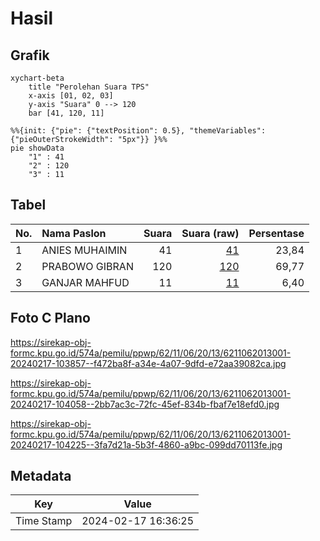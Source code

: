# Hasil

## Grafik

```mermaid
xychart-beta
    title "Perolehan Suara TPS"
    x-axis [01, 02, 03]
    y-axis "Suara" 0 --> 120
    bar [41, 120, 11]
```

```mermaid
%%{init: {"pie": {"textPosition": 0.5}, "themeVariables": {"pieOuterStrokeWidth": "5px"}} }%%
pie showData
    "1" : 41
    "2" : 120
    "3" : 11
```

## Tabel

| No. | Nama Paslon    | Suara | Suara (raw) | Persentase |
|:--- |:-------------- | -----:| -----------:| ----------:|
| 1   | ANIES MUHAIMIN | 41    | [41][p-1]   | 23,84      |
| 2   | PRABOWO GIBRAN | 120   | [120][p-2]  | 69,77      |
| 3   | GANJAR MAHFUD  | 11    | [11][p-3]   | 6,40       |


[p-1]: https://github.com/gigit-pemilu/pemilu-2024-62-kalimantan-tengah/blob/main/pilpres/hitung-suara/sub/62-kalimantan-tengah/sub/11-pulang-pisau/sub/06-maliku/sub/2013-kanamit-jaya/sub/001-tps/sub/paslon-1.txt
[p-2]: https://github.com/gigit-pemilu/pemilu-2024-62-kalimantan-tengah/blob/main/pilpres/hitung-suara/sub/62-kalimantan-tengah/sub/11-pulang-pisau/sub/06-maliku/sub/2013-kanamit-jaya/sub/001-tps/sub/paslon-2.txt
[p-3]: https://github.com/gigit-pemilu/pemilu-2024-62-kalimantan-tengah/blob/main/pilpres/hitung-suara/sub/62-kalimantan-tengah/sub/11-pulang-pisau/sub/06-maliku/sub/2013-kanamit-jaya/sub/001-tps/sub/paslon-3.txt

## Foto C Plano

https://sirekap-obj-formc.kpu.go.id/574a/pemilu/ppwp/62/11/06/20/13/6211062013001-20240217-103857--f472ba8f-a34e-4a07-9dfd-e72aa39082ca.jpg

https://sirekap-obj-formc.kpu.go.id/574a/pemilu/ppwp/62/11/06/20/13/6211062013001-20240217-104058--2bb7ac3c-72fc-45ef-834b-fbaf7e18efd0.jpg

https://sirekap-obj-formc.kpu.go.id/574a/pemilu/ppwp/62/11/06/20/13/6211062013001-20240217-104225--3fa7d21a-5b3f-4860-a9bc-099dd70113fe.jpg


## Metadata

| Key        | Value               |
| ---------- | ------------------- |
| Time Stamp | 2024-02-17 16:36:25 |



